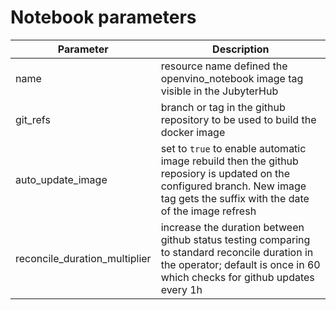 # Notebook parameters

| Parameter        | Description  |
| ------------- |-------------|
|name| resource name defined the openvino_notebook image tag visible in the JubyterHub|
|git_refs| branch or tag in the github repository to be used to build the docker image|
|auto_update_image| set to `true` to enable automatic image rebuild then the github reposiory is updated on the configured branch. New image tag gets the suffix with the date of the image refresh|
|reconcile_duration_multiplier| increase the duration between github status testing comparing to standard reconcile duration in the operator; default is once in 60 which checks for github updates every 1h|